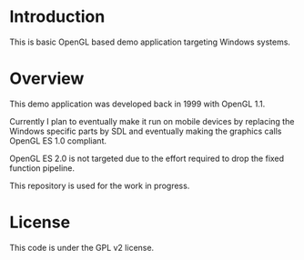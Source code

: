 # Introduction

  This is basic OpenGL based demo application targeting Windows systems.

# Overview

This demo application was developed back in 1999 with OpenGL 1.1.

Currently I plan to eventually make it run on mobile devices by replacing the Windows specific parts by SDL and eventually making the graphics calls OpenGL ES 1.0 compliant.

OpenGL ES 2.0 is not targeted due to the effort required to drop the fixed function pipeline.


This repository is used for the work in progress.


# License

This code is under the GPL v2 license.